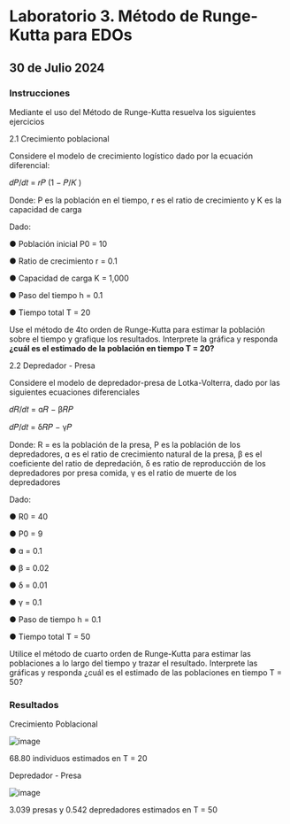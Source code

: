 # Laboratorio 3. Método de Runge-Kutta para EDOs
## 30 de Julio 2024
### Instrucciones
Mediante el uso del Método de Runge-Kutta resuelva los siguientes ejercicios

2.1 Crecimiento poblacional

Considere el modelo de crecimiento logístico dado por la ecuación diferencial:

𝑑𝑃/𝑑𝑡 = 𝑟𝑃 (1 − 𝑃/𝐾 )

Donde: P es la población en el tiempo, r es el ratio de crecimiento y K es la capacidad de carga

Dado:

● Población inicial P0 = 10

● Ratio de crecimiento r = 0.1

● Capacidad de carga K = 1,000

● Paso del tiempo h = 0.1

● Tiempo total T = 20

Use el método de 4to orden de Runge-Kutta para estimar la población sobre el tiempo y grafique los resultados. Interprete la gráfica y responda **¿cuál es el estimado de la población en tiempo T = 20?**

2.2 Depredador - Presa

Considere el modelo de depredador-presa de Lotka-Volterra, dado por las siguientes ecuaciones diferenciales

𝑑𝑅/𝑑𝑡 = ɑ𝑅 − β𝑅𝑃

𝑑𝑃/𝑑𝑡 = δ𝑅𝑃 − γ𝑃

Donde: R = es la población de la presa, P es la población de los depredadores, ɑ es el ratio de crecimiento natural de
la presa, β es el coeficiente del ratio de depredación, δ es ratio de reproducción de los depredadores por presa
comida, γ es el ratio de muerte de los depredadores

Dado:

● R0 = 40

● P0 = 9

● ɑ = 0.1

● β = 0.02

● δ = 0.01

● γ = 0.1

● Paso de tiempo h = 0.1

● Tiempo total T = 50

Utilice el método de cuarto orden de Runge-Kutta para estimar las poblaciones a lo largo del tiempo y trazar el
resultado. Interprete las gráficas y responda ¿cuál es el estimado de las poblaciones en tiempo T = 50?

### Resultados
Crecimiento Poblacional

![image](https://github.com/user-attachments/assets/685991ac-c46c-4237-ab64-63c70db2805b)

68.80 individuos estimados en T = 20

Depredador - Presa

![image](https://github.com/user-attachments/assets/1a4a780b-d1ca-40a0-bcce-7d3b2c87e1a3)

3.039 presas y 0.542 depredadores estimados en T = 50
